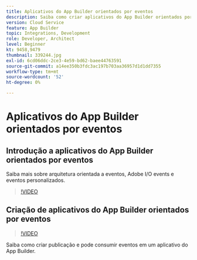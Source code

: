 ```yaml
---
title: Aplicativos do App Builder orientados por eventos
description: Saiba como criar aplicativos do App Builder orientados por eventos.
version: Cloud Service
feature: App Builder
topic: Integrations, Development
role: Developer, Architect
level: Beginner
kt: 9458,9479
thumbnail: 339244.jpg
exl-id: 6cd06ddc-2ce3-4e59-bd62-baee44763591
source-git-commit: a14ee350b3fdc3ac197b703aa36957d1d1dd7355
workflow-type: tm+mt
source-wordcount: '52'
ht-degree: 0%

---
```


# Aplicativos do App Builder orientados por eventos

## Introdução a aplicativos do App Builder orientados por eventos

Saiba mais sobre arquitetura orientada a eventos, Adobe I/O events e eventos personalizados.

>[!VIDEO](https://video.tv.adobe.com/v/339244/?quality=12&learn=on)

## Criação de aplicativos do App Builder orientados por eventos

>[!VIDEO](https://video.tv.adobe.com/v/339245/?quality=12&learn=on)

Saiba como criar publicação e pode consumir eventos em um aplicativo do App Builder.
